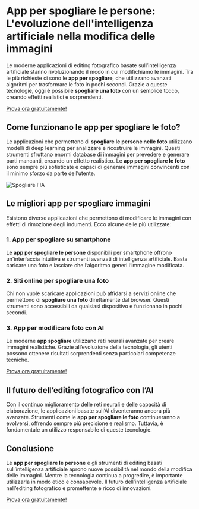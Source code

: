 <h1>App per spogliare le persone: L'evoluzione dell'intelligenza artificiale nella modifica delle immagini</h1>

<p>Le moderne applicazioni di editing fotografico basate sull’intelligenza artificiale stanno rivoluzionando il modo in cui modifichiamo le immagini. Tra le più richieste ci sono le <strong>app per spogliare</strong>, che utilizzano avanzati algoritmi per trasformare le foto in pochi secondi. Grazie a queste tecnologie, oggi è possibile <strong>spogliare una foto</strong> con un semplice tocco, creando effetti realistici e sorprendenti.</p>

<a href="http://undress.app/ref/gb-it">Prova ora gratuitamente!</a>

<h2>Come funzionano le app per spogliare le foto?</h2>

<p>Le applicazioni che permettono di <strong>spogliare le persone nelle foto</strong> utilizzano modelli di deep learning per analizzare e ricostruire le immagini. Questi strumenti sfruttano enormi database di immagini per prevedere e generare parti mancanti, creando un effetto realistico. Le <strong>app per spogliare le foto</strong> sono sempre più sofisticate e capaci di generare immagini convincenti con il minimo sforzo da parte dell’utente.</p>

<img src="https://cloth-off.ai/wp-content/uploads/2025/02/photo_2025-02-04_17-37-06.jpg" alt="Spogliare l'IA">

<h2>Le migliori app per spogliare immagini</h2>

<p>Esistono diverse applicazioni che permettono di modificare le immagini con effetti di rimozione degli indumenti. Ecco alcune delle più utilizzate:</p>

<h3>1. App per spogliare su smartphone</h3>
<p>Le <strong>app per spogliare le persone</strong> disponibili per smartphone offrono un'interfaccia intuitiva e strumenti avanzati di intelligenza artificiale. Basta caricare una foto e lasciare che l’algoritmo generi l’immagine modificata.</p>

<h3>2. Siti online per spogliare una foto</h3>
<p>Chi non vuole scaricare applicazioni può affidarsi a servizi online che permettono di <strong>spogliare una foto</strong> direttamente dal browser. Questi strumenti sono accessibili da qualsiasi dispositivo e funzionano in pochi secondi.</p>

<h3>3. App per modificare foto con AI</h3>
<p>Le moderne <strong>app spogliare</strong> utilizzano reti neurali avanzate per creare immagini realistiche. Grazie all’evoluzione della tecnologia, gli utenti possono ottenere risultati sorprendenti senza particolari competenze tecniche.</p>

<a href="http://undress.app/ref/gb-it">Prova ora gratuitamente!</a>

<h2>Il futuro dell’editing fotografico con l’AI</h2>

<p>Con il continuo miglioramento delle reti neurali e delle capacità di elaborazione, le applicazioni basate sull’AI diventeranno ancora più avanzate. Strumenti come le <strong>app per spogliare le foto</strong> continueranno a evolversi, offrendo sempre più precisione e realismo. Tuttavia, è fondamentale un utilizzo responsabile di queste tecnologie.</p>

<h2>Conclusione</h2>

<p>Le <strong>app per spogliare le persone</strong> e gli strumenti di editing basati sull’intelligenza artificiale aprono nuove possibilità nel mondo della modifica delle immagini. Mentre la tecnologia continua a progredire, è importante utilizzarla in modo etico e consapevole. Il futuro dell’intelligenza artificiale nell’editing fotografico è promettente e ricco di innovazioni.</p>

<a href="http://undress.app/ref/gb-it">Prova ora gratuitamente!</a>

